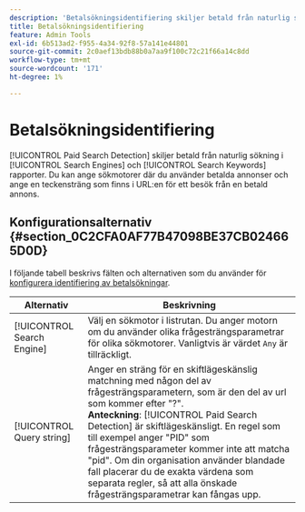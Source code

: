 ```yaml
---
description: 'Betalsökningsidentifiering skiljer betald från naturlig sökning i rapporten Sökmotorer och Söknyckelord. '
title: Betalsökningsidentifiering
feature: Admin Tools
exl-id: 6b513ad2-f955-4a34-92f8-57a141e44801
source-git-commit: 2c0aef13bdb88b0a7aa9f100c72c21f66a14c8dd
workflow-type: tm+mt
source-wordcount: '171'
ht-degree: 1%

---
```


# Betalsökningsidentifiering

[!UICONTROL Paid Search Detection] skiljer betald från naturlig sökning i [!UICONTROL Search Engines] och [!UICONTROL Search Keywords] rapporter. Du kan ange sökmotorer där du använder betalda annonser och ange en teckensträng som finns i URL:en för ett besök från en betald annons.

## Konfigurationsalternativ {#section_0C2CFA0AF77B47098BE37CB024665D0D}

I följande tabell beskrivs fälten och alternativen som du använder för [konfigurera identifiering av betalsökningar](/help/admin/admin/paid-search-detection/t-paid-search-detection.md).

| Alternativ | Beskrivning |
| --- | --- |
| [!UICONTROL Search Engine] | Välj en sökmotor i listrutan. Du anger motorn om du använder olika frågesträngsparametrar för olika sökmotorer. Vanligtvis är värdet `Any` är tillräckligt. |
| [!UICONTROL Query string] | Anger en sträng för en skiftlägeskänslig matchning med någon del av frågesträngsparametern, som är den del av url som kommer efter &quot;?&quot;. <br>**Anteckning**: [!UICONTROL Paid Search Detection] är skiftlägeskänsligt. En regel som till exempel anger &quot;PID&quot; som frågesträngsparameter kommer inte att matcha &quot;pid&quot;. Om din organisation använder blandade fall placerar du de exakta värdena som separata regler, så att alla önskade frågesträngsparametrar kan fångas upp. |
